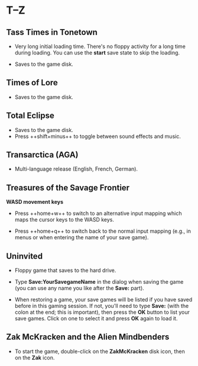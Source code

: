 # T–Z

## Tass Times in Tonetown

- Very long initial loading time. There's no floppy activity for a long time
  during loading. You can use the **start** save state to skip the loading.

- Saves to the game disk.


## Times of Lore

- Saves to the game disk.


## Total Eclipse

- Saves to the game disk.
- Press ++shift+minus++ to toggle between sound effects and music.


## Transarctica (AGA)

- Multi-language release (English, French, German).


## Treasures of the Savage Frontier

**WASD movement keys**

- Press ++home+w++ to switch to an alternative input mapping which maps the
  cursor keys to the WASD keys.

- Press ++home+q++ to switch back to the normal input mapping (e.g., in menus
  or when entering the name of your save game).


## Uninvited

- Floppy game that saves to the hard drive.

- Type **Save:YourSavegameName** in the dialog when saving the game (you can
  use any name you like after the **Save:** part).

- When restoring a game, your save games will be listed if you have
  saved before in this gaming session. If not, you'll need to type **Save:**
  (with the colon at the end; this is important), then press the **OK**
  button to list your save games. Click on one to select it and press **OK**
  again to load it.


## Zak McKracken and the Alien Mindbenders

- To start the game, double-click on the **ZakMcKracken** disk icon, then on
  the **Zak** icon.
